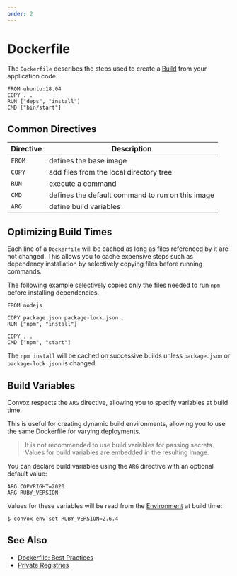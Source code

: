 ```yaml
---
order: 2
---
```


# Dockerfile

The `Dockerfile` describes the steps used to create a [Build](../reference/primitives/app/build.md) from your
application code.

    FROM ubuntu:18.04
    COPY . .
    RUN ["deps", "install"]
    CMD ["bin/start"]

## Common Directives

| Directive | Description                                      |
| --------- | ------------------------------------------------ |
| `FROM`    | defines the base image                           |
| `COPY`    | add files from the local directory tree          |
| `RUN`     | execute a command                                |
| `CMD`     | defines the default command to run on this image |
| `ARG`     | define build variables                           |

## Optimizing Build Times

Each line of a `Dockerfile` will be cached as long as files referenced by it are not changed. This allows you
to cache expensive steps such as dependency installation by selectively copying files before running commands.

The following example selectively copies only the files needed to run `npm` before installing dependencies.

    FROM nodejs

    COPY package.json package-lock.json .
    RUN ["npm", "install"]

    COPY . .
    CMD ["npm", "start"]

The `npm install` will be cached on successive builds unless `package.json` or `package-lock.json` is changed.

## Build Variables

Convox respects the `ARG` directive, allowing you to specify variables at build time.

This is useful for creating dynamic build environments, allowing you to use the same Dockerfile for varying
deployments.

> It is not recommended to use build variables for passing secrets. Values for build variables are embedded
> in the resulting image.

You can declare build variables using the `ARG` directive with an optional default value:

    ARG COPYRIGHT=2020
    ARG RUBY_VERSION

Values for these variables will be read from the [Environment](environment.md) at build time:

    $ convox env set RUBY_VERSION=2.6.4

## See Also

- [Dockerfile: Best Practices](https://docs.docker.com/develop/develop-images/dockerfile_best-practices/)
- [Private Registries](private-registries.md)